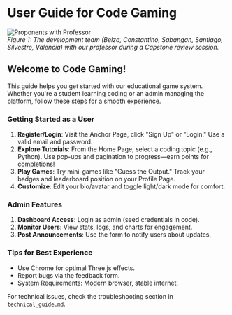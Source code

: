 # User Guide for Code Gaming

![Proponents with Professor](images/proponents_with_professor.jpg)  
*Figure 1: The development team (Belza, Constantino, Sabangan, Santiago, Silvestre, Valencia) with our professor during a Capstone review session.*

## Welcome to Code Gaming!
This guide helps you get started with our educational game system. Whether you're a student learning coding or an admin managing the platform, follow these steps for a smooth experience.

### Getting Started as a User
1. **Register/Login**: Visit the Anchor Page, click "Sign Up" or "Login." Use a valid email and password.
2. **Explore Tutorials**: From the Home Page, select a coding topic (e.g., Python). Use pop-ups and pagination to progress—earn points for completions!
3. **Play Games**: Try mini-games like "Guess the Output." Track your badges and leaderboard position on your Profile Page.
4. **Customize**: Edit your bio/avatar and toggle light/dark mode for comfort.

### Admin Features
1. **Dashboard Access**: Login as admin (seed credentials in code).
2. **Monitor Users**: View stats, logs, and charts for engagement.
3. **Post Announcements**: Use the form to notify users about updates.

### Tips for Best Experience
- Use Chrome for optimal Three.js effects.
- Report bugs via the feedback form.
- System Requirements: Modern browser, stable internet.

For technical issues, check the troubleshooting section in `technical_guide.md`.
